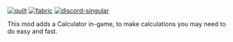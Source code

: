 [![quilt](https://cdn.jsdelivr.net/npm/@intergrav/devins-badges@3/assets/cozy/supported/quilt_vector.svg)](https://modrinth.com/mod/qsl)
[![fabric](https://cdn.jsdelivr.net/npm/@intergrav/devins-badges@3/assets/cozy/supported/fabric_vector.svg)](https://modrinth.com/mod/fabric-api)
[![discord-singular](https://cdn.jsdelivr.net/npm/@intergrav/devins-badges@3/assets/cozy/social/discord-singular_vector.svg)](https://arbeeco.de/links/discord)

This mod adds a Calculator in-game, to make calculations you may need to do easy and fast.
